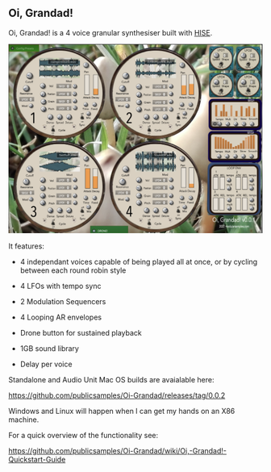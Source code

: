 ## **Oi, Grandad!**

Oi, Grandad! is a 4 voice granular synthesiser built with [HISE](http://hise.audio). 

![enter image description here](https://github.com/publicsamples/Oi-Grandad/blob/main/oi%20grandad/oigrandad.png?raw=true)

It features:

 - 4 independant voices capable of being played all at once, or by
   cycling between each round robin style

 - 4 LFOs with tempo sync
 -  2 Modulation Sequencers  
 - 4 Looping AR envelopes 
 -  Drone button for sustained playback
 -   1GB sound library
 - Delay per voice

Standalone and Audio Unit Mac OS builds are avaialable here:

https://github.com/publicsamples/Oi-Grandad/releases/tag/0.0.2

Windows and Linux will happen when I can get my hands on an X86 machine. 

For a quick overview of the functionality see:

https://github.com/publicsamples/Oi-Grandad/wiki/Oi,-Grandad!-Quickstart-Guide

